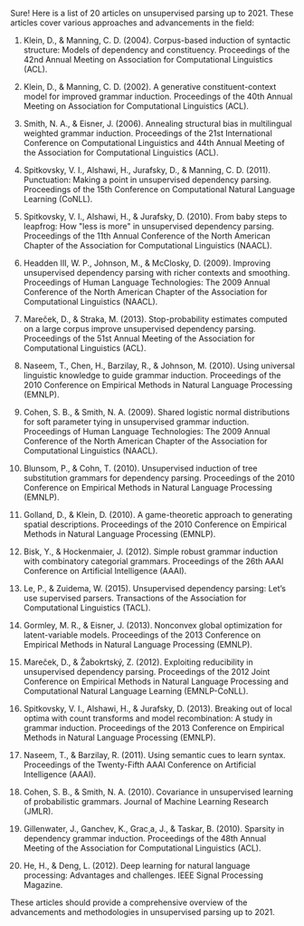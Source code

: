 Sure! Here is a list of 20 articles on unsupervised parsing up to 2021. These articles cover various approaches and advancements in the field:

1. Klein, D., & Manning, C. D. (2004). Corpus-based induction of syntactic structure: Models of dependency and constituency. Proceedings of the 42nd Annual Meeting on Association for Computational Linguistics (ACL).

2. Klein, D., & Manning, C. D. (2002). A generative constituent-context model for improved grammar induction. Proceedings of the 40th Annual Meeting on Association for Computational Linguistics (ACL).

3. Smith, N. A., & Eisner, J. (2006). Annealing structural bias in multilingual weighted grammar induction. Proceedings of the 21st International Conference on Computational Linguistics and 44th Annual Meeting of the Association for Computational Linguistics (ACL).

4. Spitkovsky, V. I., Alshawi, H., Jurafsky, D., & Manning, C. D. (2011). Punctuation: Making a point in unsupervised dependency parsing. Proceedings of the 15th Conference on Computational Natural Language Learning (CoNLL).

5. Spitkovsky, V. I., Alshawi, H., & Jurafsky, D. (2010). From baby steps to leapfrog: How "less is more" in unsupervised dependency parsing. Proceedings of the 11th Annual Conference of the North American Chapter of the Association for Computational Linguistics (NAACL).

6. Headden III, W. P., Johnson, M., & McClosky, D. (2009). Improving unsupervised dependency parsing with richer contexts and smoothing. Proceedings of Human Language Technologies: The 2009 Annual Conference of the North American Chapter of the Association for Computational Linguistics (NAACL).

7. Mareček, D., & Straka, M. (2013). Stop-probability estimates computed on a large corpus improve unsupervised dependency parsing. Proceedings of the 51st Annual Meeting of the Association for Computational Linguistics (ACL).

8. Naseem, T., Chen, H., Barzilay, R., & Johnson, M. (2010). Using universal linguistic knowledge to guide grammar induction. Proceedings of the 2010 Conference on Empirical Methods in Natural Language Processing (EMNLP).

9. Cohen, S. B., & Smith, N. A. (2009). Shared logistic normal distributions for soft parameter tying in unsupervised grammar induction. Proceedings of Human Language Technologies: The 2009 Annual Conference of the North American Chapter of the Association for Computational Linguistics (NAACL).

10. Blunsom, P., & Cohn, T. (2010). Unsupervised induction of tree substitution grammars for dependency parsing. Proceedings of the 2010 Conference on Empirical Methods in Natural Language Processing (EMNLP).

11. Golland, D., & Klein, D. (2010). A game-theoretic approach to generating spatial descriptions. Proceedings of the 2010 Conference on Empirical Methods in Natural Language Processing (EMNLP).

12. Bisk, Y., & Hockenmaier, J. (2012). Simple robust grammar induction with combinatory categorial grammars. Proceedings of the 26th AAAI Conference on Artificial Intelligence (AAAI).

13. Le, P., & Zuidema, W. (2015). Unsupervised dependency parsing: Let’s use supervised parsers. Transactions of the Association for Computational Linguistics (TACL).

14. Gormley, M. R., & Eisner, J. (2013). Nonconvex global optimization for latent-variable models. Proceedings of the 2013 Conference on Empirical Methods in Natural Language Processing (EMNLP).

15. Mareček, D., & Žabokrtský, Z. (2012). Exploiting reducibility in unsupervised dependency parsing. Proceedings of the 2012 Joint Conference on Empirical Methods in Natural Language Processing and Computational Natural Language Learning (EMNLP-CoNLL).

16. Spitkovsky, V. I., Alshawi, H., & Jurafsky, D. (2013). Breaking out of local optima with count transforms and model recombination: A study in grammar induction. Proceedings of the 2013 Conference on Empirical Methods in Natural Language Processing (EMNLP).

17. Naseem, T., & Barzilay, R. (2011). Using semantic cues to learn syntax. Proceedings of the Twenty-Fifth AAAI Conference on Artificial Intelligence (AAAI).

18. Cohen, S. B., & Smith, N. A. (2010). Covariance in unsupervised learning of probabilistic grammars. Journal of Machine Learning Research (JMLR).

19. Gillenwater, J., Ganchev, K., Grac¸a, J., & Taskar, B. (2010). Sparsity in dependency grammar induction. Proceedings of the 48th Annual Meeting of the Association for Computational Linguistics (ACL).

20. He, H., & Deng, L. (2012). Deep learning for natural language processing: Advantages and challenges. IEEE Signal Processing Magazine.

These articles should provide a comprehensive overview of the advancements and methodologies in unsupervised parsing up to 2021.